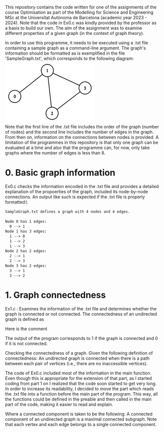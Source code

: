 This repository contains the code written for one of the assignments of the course Optimisation as part of the Modelling for Science and Engineering MSc at the Universitat Autònoma de Barcelona (academic year 2023 - 2024). Note that the code in Ex0.c was kindly provided by the professor as a basis to build our own. The aim of the assignment was to examine different properties of a given graph (in the context of graph theory).

In order to use this programme, it needs to be executed using a .txt file containing a sample graph as a command-line argument. The graph's information should be formatted as is exemplified in the file 'SampleGraph.txt', which corresponds to the following diagram:\
![Alt text](SampleGraphDiagram.png?raw=true "Sample graph's diagram")\
Note that the first line of the .txt file includes the order of the graph (number of nodes) and the second line includes the number of edges in the graph. From then on, information on the connections between nodes is provided. A limitation of the programmes in this repository is that only one graph can be evaluated at a time and also that the programme can, for now, only take graphs where the number of edges is less than 8.

# 0. Basic graph information
Ex0.c checks the information encoded in the .txt file and provides a detailed explanation of the propoerties of the graph, included its node-by-node connections. An output like such is expected if the .txt file is properly formatted:\
```
SampleGraph.txt defines a graph with 4 nodes and 4 edges.

Node 0 has 1 edges:
  0 --> 1
Node 1 has 3 edges:
  1 --> 0
  1 --> 2
  1 --> 3
Node 2 has 2 edges:
  2 --> 1
  2 --> 3
Node 3 has 2 edges:
  3 --> 1
  3 --> 2
```

# 1. Graph connectedness
Ex1.c : Examines the information of the .txt file and determines whether the graph is connected or not connected. The connectedness of an undirected graph is defined as

<comment> Here is the comment


The output of the program corresponds to 1 if the graph is connected and 0 if it is not connected.

Checking the connectedness of a graph. Given the following definition of connectedness:
An undirected graph is connected when there is a path between each pair of vertices (i.e., there are no inaccessible vertices).

The code of Ex0.c included most of the information in the main function. Even though this is appropriate for the extension of that part, as I started coding from part 1 on I realized that the code soon started to get very long. In order to increase its readability, I decided to move the part which reads the .txt file into a function before the main part of the program. This way, all the functions could be defined in the preable and then called in the main part of the code, making it easier to read and explain.

Where a connected component is taken to be the following:
A connected component of an undirected graph is a maximal connected subgraph. Note that each vertex and each edge belongs to a single connected component.